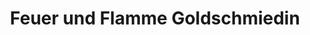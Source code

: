 ---
title: "Feuer und Flamme Goldschmiedin"
url: /melle/feuer-und-flamme-goldschmiedin/
shop: Schmuck
---